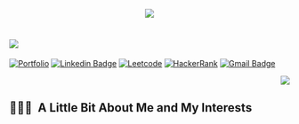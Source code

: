 <p align="center">
  <img src="https://capsule-render.vercel.app/api?type=waving&color=gradient&text=Hi%20there%20👋!&height=100&section=header"/>
</p>

<h1>
    <img src="https://readme-typing-svg.herokuapp.com/?font=Righteous&size=30&width=500&height=60&duration=5000&lines=I'm+Hitesh+Gupta+👋🏽;Nice+to+meet+you!+🤝🏽" />
</h1>


[![Portfolio](https://img.shields.io/badge/Portfolio-255E63?style=for-the-badge&logo=About.me&logoColor=white)](https://mavenanalytics.io/profile/hitesh-gupta) [![Linkedin Badge](https://img.shields.io/badge/LinkedIn-0077B5?style=for-the-badge&logo=linkedin&logoColor=white)](https://www.linkedin.com/in/hiteshanalytics) [![Leetcode](https://img.shields.io/badge/-LeetCode-FFA116?style=for-the-badge&logo=LeetCode&logoColor=black)](https://leetcode.com/u/HiteshG_/) [![HackerRank](https://img.shields.io/badge/-Hackerrank-00883A?style=for-the-badge&logo=HackerRank&logoColor=white)](https://www.hackerrank.com/profile/hitesh_hg_gupta) [![Gmail Badge](https://img.shields.io/badge/Gmail-D14836?style=for-the-badge&logo=gmail&logoColor=white&link=mailto:hitesh.hg.gupta@gmail.com)](mailto:hitesh.hg.gupta@gmail.com)    <p align="right"> <img src="https://komarev.com/ghpvc/?username=HiteshGupta23&label=Profile+Visitors‎&style=for-the-badge&abbreviated=true&color=blueviolet">

<h2> 👨🏻‍💻 &nbsp;A Little Bit About Me and My Interests</h2>

<!--
**HiteshGupta23/HiteshGupta23** is a ✨ _special_ ✨ repository because its `README.md` (this file) appears on your GitHub profile.

Here are some ideas to get you started:

- 🔭 I’m currently working on ...
- 🌱 I’m currently learning ...
- 👯 I’m looking to collaborate on ...
- 🤔 I’m looking for help with ...
- 💬 Ask me about ...
- 📫 How to reach me: ...
- 😄 Pronouns: ...
- ⚡ Fun fact: ...
-->
